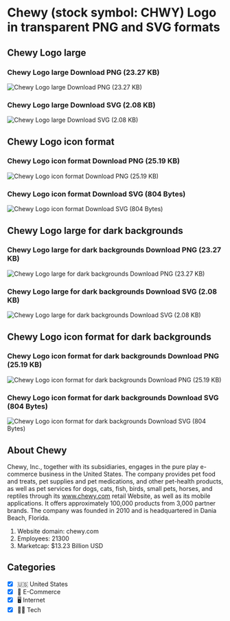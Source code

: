 # Chewy (stock symbol: CHWY) Logo in transparent PNG and SVG formats

## Chewy Logo large

### Chewy Logo large Download PNG (23.27 KB)

![Chewy Logo large Download PNG (23.27 KB)](/img/orig/CHWY_BIG-01a8d5d3.png)

### Chewy Logo large Download SVG (2.08 KB)

![Chewy Logo large Download SVG (2.08 KB)](/img/orig/CHWY_BIG-807e7061.svg)

## Chewy Logo icon format

### Chewy Logo icon format Download PNG (25.19 KB)

![Chewy Logo icon format Download PNG (25.19 KB)](/img/orig/CHWY-856b32d9.png)

### Chewy Logo icon format Download SVG (804 Bytes)

![Chewy Logo icon format Download SVG (804 Bytes)](/img/orig/CHWY-76cff376.svg)

## Chewy Logo large for dark backgrounds

### Chewy Logo large for dark backgrounds Download PNG (23.27 KB)

![Chewy Logo large for dark backgrounds Download PNG (23.27 KB)](/img/orig/CHWY_BIG.D-88c7897e.png)

### Chewy Logo large for dark backgrounds Download SVG (2.08 KB)

![Chewy Logo large for dark backgrounds Download SVG (2.08 KB)](/img/orig/CHWY_BIG.D-41cda164.svg)

## Chewy Logo icon format for dark backgrounds

### Chewy Logo icon format for dark backgrounds Download PNG (25.19 KB)

![Chewy Logo icon format for dark backgrounds Download PNG (25.19 KB)](/img/orig/CHWY.D-828c9818.png)

### Chewy Logo icon format for dark backgrounds Download SVG (804 Bytes)

![Chewy Logo icon format for dark backgrounds Download SVG (804 Bytes)](/img/orig/CHWY.D-de025c25.svg)

## About Chewy

Chewy, Inc., together with its subsidiaries, engages in the pure play e-commerce business in the United States. The company provides pet food and treats, pet supplies and pet medications, and other pet-health products, as well as pet services for dogs, cats, fish, birds, small pets, horses, and reptiles through its www.chewy.com retail Website, as well as its mobile applications. It offers approximately 100,000 products from 3,000 partner brands. The company was founded in 2010 and is headquartered in Dania Beach, Florida.

1. Website domain: chewy.com
2. Employees: 21300
3. Marketcap: $13.23 Billion USD


## Categories
- [x] 🇺🇸 United States
- [x] 🛒 E-Commerce
- [x] 🖥️ Internet
- [x] 👩‍💻 Tech
